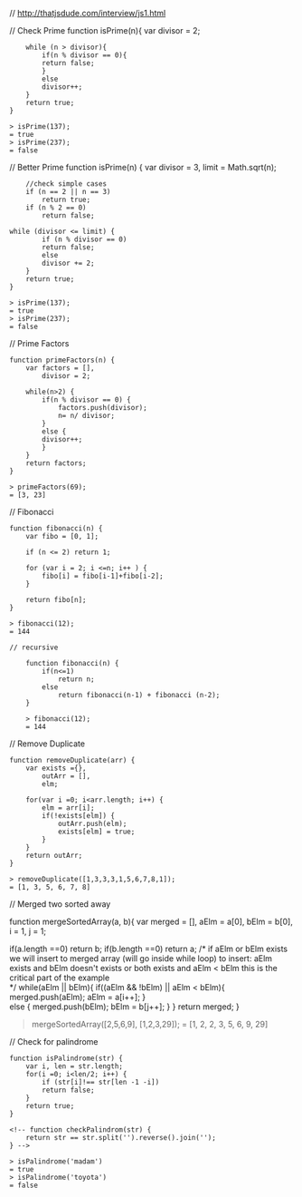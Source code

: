 // http://thatjsdude.com/interview/js1.html


// Check Prime
    function isPrime(n){
        var divisor = 2;

        while (n > divisor){
            if(n % divisor == 0){
            return false; 
            }
            else
            divisor++;
        }
        return true;
    }

    > isPrime(137);
    = true
    > isPrime(237);
    = false


// Better Prime
    function isPrime(n) {
        var divisor = 3, 
            limit = Math.sqrt(n);
        
        //check simple cases
        if (n == 2 || n == 3)
            return true;
        if (n % 2 == 0)
            return false;

    while (divisor <= limit) {
            if (n % divisor == 0)
            return false;
            else
            divisor += 2;
        }
        return true;
    }
    
    > isPrime(137);
    = true
    > isPrime(237);
    = false


// Prime Factors

    function primeFactors(n) {
        var factors = [], 
            divisor = 2;
        
        while(n>2) {
            if(n % divisor == 0) {
                factors.push(divisor); 
                n= n/ divisor;
            }
            else {
            divisor++;
            }     
        }
        return factors;
    }

    > primeFactors(69);
    = [3, 23]

// Fibonacci

    function fibonacci(n) {
        var fibo = [0, 1];
  
        if (n <= 2) return 1;

        for (var i = 2; i <=n; i++ ) {
            fibo[i] = fibo[i-1]+fibo[i-2];
        }

        return fibo[n];
    } 

    > fibonacci(12);
    = 144

    // recursive

        function fibonacci(n) {
            if(n<=1)
                return n;
            else
                return fibonacci(n-1) + fibonacci (n-2);  
        }

        > fibonacci(12);
        = 144


// Remove Duplicate

    function removeDuplicate(arr) {
        var exists ={},
            outArr = [], 
            elm;

        for(var i =0; i<arr.length; i++) {
            elm = arr[i];
            if(!exists[elm]) {
                outArr.push(elm);
                exists[elm] = true;
            }
        }
        return outArr;
    }

    > removeDuplicate([1,3,3,3,1,5,6,7,8,1]);
    = [1, 3, 5, 6, 7, 8]


// Merged two sorted away

function mergeSortedArray(a, b){
  var merged = [], 
      aElm = a[0],
      bElm = b[0],
      i = 1,
      j = 1;
  
  if(a.length ==0)
    return b;
  if(b.length ==0)
    return a;
  /* 
  if aElm or bElm exists we will insert to merged array
  (will go inside while loop)
   to insert: aElm exists and bElm doesn't exists
             or both exists and aElm < bElm
    this is the critical part of the example            
  */
  while(aElm || bElm){
   if((aElm && !bElm) || aElm < bElm){
     merged.push(aElm);
     aElm = a[i++];
   }   
   else {
     merged.push(bElm);
     bElm = b[j++];
   }
  }
  return merged;
}

> mergeSortedArray([2,5,6,9], [1,2,3,29]);
 = [1, 2, 2, 3, 5, 6, 9, 29]


 // Check for palindrome

    function isPalindrome(str) {
        var i, len = str.length;
        for(i =0; i<len/2; i++) {
            if (str[i]!== str[len -1 -i])
            return false;
        }
        return true;
    }

    <!-- function checkPalindrom(str) {
        return str == str.split('').reverse().join('');
    } -->

    > isPalindrome('madam')
    = true
    > isPalindrome('toyota')
    = false